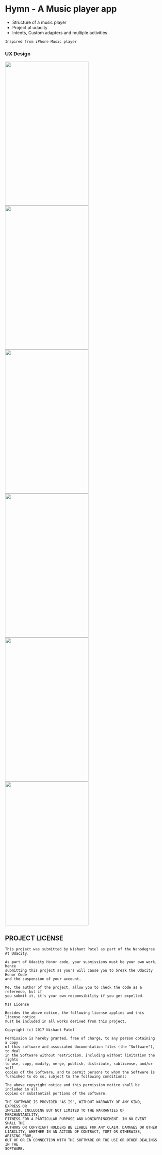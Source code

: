 # Hymn - A Music player app

- Structure of a music player
- Project at udacity
- Intents, Custom adapters and multiple activities

```
Inspired from iPhone Music player
```

### UX Design

<img src="https://user-images.githubusercontent.com/32653955/32199682-08db6714-bda4-11e7-841d-fb786ac92b8e.png" width="275" height="475"> <img src="https://user-images.githubusercontent.com/32653955/32199683-08ed6842-bda4-11e7-91b0-135147fb4e98.png" width="275" height="475"> <img src="https://user-images.githubusercontent.com/32653955/32199681-08c9f02e-bda4-11e7-9a48-73d621a3e78e.png" width="275" height="475"> <img src="https://user-images.githubusercontent.com/32653955/32199678-0895ea5e-bda4-11e7-88dc-5b67996e7dbf.png" width="275" height="475"> <img src="https://user-images.githubusercontent.com/32653955/32199680-08b905de-bda4-11e7-9c62-92b156387610.png" width="275" height="475"> <img src="https://user-images.githubusercontent.com/32653955/32199679-08a5570a-bda4-11e7-950c-5af04f8136f0.png" width="275" height="475">

## PROJECT LICENSE

```
This project was submitted by Nishant Patel as part of the Nanodegree At Udacity.

As part of Udacity Honor code, your submissions must be your own work, hence
submitting this project as yours will cause you to break the Udacity Honor Code
and the suspension of your account.

Me, the author of the project, allow you to check the code as a reference, but if
you submit it, it's your own responsibility if you get expelled.

MIT License

Besides the above notice, the following license applies and this license notice
must be included in all works derived from this project.

Copyright (c) 2017 Nishant Patel

Permission is hereby granted, free of charge, to any person obtaining a copy
of this software and associated documentation files (the "Software"), to deal
in the Software without restriction, including without limitation the rights
to use, copy, modify, merge, publish, distribute, sublicense, and/or sell
copies of the Software, and to permit persons to whom the Software is
furnished to do so, subject to the following conditions:

The above copyright notice and this permission notice shall be included in all
copies or substantial portions of the Software.

THE SOFTWARE IS PROVIDED "AS IS", WITHOUT WARRANTY OF ANY KIND, EXPRESS OR
IMPLIED, INCLUDING BUT NOT LIMITED TO THE WARRANTIES OF MERCHANTABILITY,
FITNESS FOR A PARTICULAR PURPOSE AND NONINFRINGEMENT. IN NO EVENT SHALL THE
AUTHORS OR COPYRIGHT HOLDERS BE LIABLE FOR ANY CLAIM, DAMAGES OR OTHER
LIABILITY, WHETHER IN AN ACTION OF CONTRACT, TORT OR OTHERWISE, ARISING FROM,
OUT OF OR IN CONNECTION WITH THE SOFTWARE OR THE USE OR OTHER DEALINGS IN THE
SOFTWARE.
```
